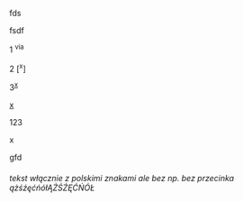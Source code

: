 

fds 

fsdf

1 <sup>via</sup>

2 [<sup>x</sup>]

3<sup>[x]</sup>

[x]

[x]: #tekst-włącznie-z-polskimi-znakami-ale-bez-np-bez-przecinka-ążśźęćńółĄŻŚŹĘĆŃÓŁ

123

x

gfd

###### tekst włącznie z polskimi znakami ale bez np. bez przecinka ążśźęćńółĄŻŚŹĘĆŃÓŁ
[^x]: przypis
